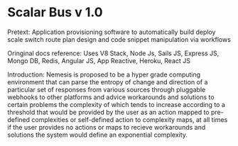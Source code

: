 # Scalar Bus v 1.0
Pretext: Application provisioning software to automatically build deploy scale switch route plan design and code snippet manipulation via workflows

Oringinal docs reference: Uses V8 Stack, Node Js, Sails JS, Express JS, Mongo DB, Redis,  Angular JS, App Reactive, Heroku, React JS

Introduction: Nemesis is proposed to be a hyper grade computing environment that can parse the entropy of change and direction of a particular set of responses from various sources through pluggable webhooks to other platforms and advice workarounds and solutions to certain problems the complexity of which tends to increase according to a threshold that would be provided by the user as an action mapped to pre-defined complexities or self-defined action to complexity maps, at all times if the user provides no actions or maps to recieve workarounds and solutions the system would define an exponential complexity.
